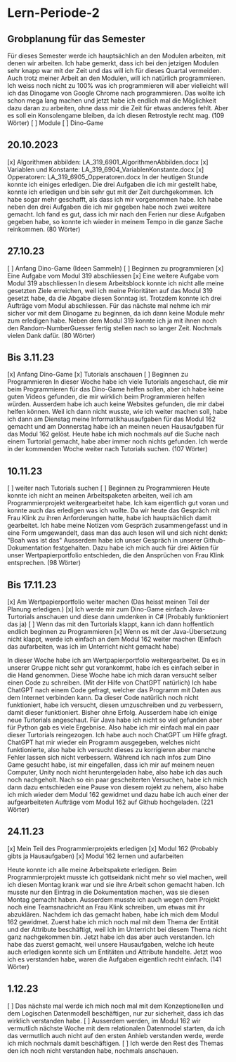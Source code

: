 # Lern-Periode-2

## Grobplanung für das Semester
Für dieses Semester werde ich hauptsächlich an den Modulen arbeiten, mit denen wir arbeiten. Ich habe gemerkt, dass ich bei den jetzigen Modulen sehr knapp war mit der Zeit und das will ich für dieses Quartal vermeiden. Auch trotz meiner Arbeit an den Modulen, will ich natürlich programmieren. Ich weiss noch nicht zu 100% was ich programmieren will aber vielleicht will ich das Dinogame von Google Chrome nach programmieren. Das wollte ich schon mega lang machen und jetzt habe ich endlich mal die Möglichkeit dazu daran zu arbeiten, ohne dass mir die Zeit für etwas anderes fehlt. Aber es soll ein Konsolengame bleiben, da ich diesen Retrostyle recht mag. (109 Wörter) 
  [ ] Module
  [ ] Dino-Game
## 20.10.2023
  [x] Algorithmen abbilden: LA_319_6901_AlgorithmenAbbilden.docx
  [x] Variablen und Konstante: LA_319_6904_VariablenKonstante.docx
  [x] Opperatoren: LA_319_6905_Opperatoren.docx
In der heutigen Stunde konnte ich einiges erledigen. Die drei Aufgaben die ich mir gestellt habe, konnte ich erledigen und bin sehr gut mit der Zeit durchgekommen. Ich habe sogar mehr geschafft, als dass ich mir vorgenommen habe. Ich habe neben den drei Aufgaben die ich mir gegeben habe noch zwei weitere gemacht. Ich fand es gut, dass ich mir nach den Ferien nur diese Aufgaben gegeben habe, so konnte ich wieder in meinem Tempo in die ganze Sache reinkommen. (80 Wörter)

## 27.10.23
  [ ] Anfang Dino-Game (Ideen Sammeln)
  [ ] Beginnen zu programmieren
  [x] Eine Aufgabe vom Modul 319 abschliessen
  [x] Eine weitere Aufgabe vom Modul 319 abschliessen
In diesem Arbeitsblock konnte ich nicht alle meine gesetzten Ziele erreichen, weil ich meine Prioritäten auf das Modul 319 gesetzt habe, da die Abgabe diesen Sonntag ist. Trotzdem konnte ich drei Aufträge vom Modul abschliessen. Für das nächste mal nehme ich mir sicher vor mit dem Dinogame zu beginnen, da ich dann keine Module mehr zum erledigen habe. Neben dem Modul 319 konnte ich ja mit ihnen noch den Random-NumberGuesser fertig stellen nach so langer Zeit. Nochmals vielen Dank dafür. (80 Wörter) 

## Bis 3.11.23
  [x] Anfang Dino-Game 
  [x] Tutorials anschauen
  [ ] Beginnen zu Programmieren
In dieser Woche habe ich viele Tutorials angeschaut, die mir beim Programmieren für das Dino-Game helfen sollen, aber ich habe keine guten Videos gefunden, die mir wirklich beim Programmieren helfen würden. Ausserdem habe ich auch keine Websites gefunden, die mir dabei helfen können. Weil ich dann nicht wusste, wie ich weiter machen soll, habe ich dann am Dienstag meine Informatikhausaufgaben für das Modul 162 gemacht und am Donnerstag habe ich an meinen neuen Hausaufgaben für das Modul 162 gelöst. Heute habe ich mich nochmals auf die Suche nach einem Turtorial gemacht, habe aber immer noch nichts gefunden. Ich werde in der kommenden Woche weiter nach Tutorials suchen. (107 Wörter)

## 10.11.23
  [ ] weiter nach Tutorials suchen
  [ ] Beginnen zu Programmieren
Heute konnte ich nicht an meinen Arbeitspaketen arbeiten, weil ich am Programmierprojekt weitergearbeitet habe. Ich kam eigentlich gut voran und konnte auch das erledigen was ich wollte. Da wir heute das Gespräch mit Frau Klink zu ihren Anforderungen hatte, habe ich hauptsächlich damit gearbeitet. Ich habe meine Notizen vom Gespräch zusammengefasst und in eine Form umgewandelt, dass man das auch lesen will und sich nicht denkt: "Boah was ist das" Ausserdem habe ich unser Gespräch in unserer Github-Dokumentation festgehalten. Dazu habe ich mich auch für drei Aktien für unser Wertpapierportfolio entschieden, die den Ansprüchen von Frau Klink entsprechen. (98 Wörter)

## Bis 17.11.23
  [x] Am Wertpapierportfolio weiter machen (Das heisst meinen Teil der Planung erledigen.)
  [x] Ich werde mir zum Dino-Game einfach Java-Turtorials anschauen und diese dann umdenken in C# (Probably funktioniert das ja)
  [ ] Wenn das mit den Turtorials klappt, kann ich dann hoffentlich endlich beginnen zu Programmieren
  [x] Wenn es mit der Java-Übersetzung nicht klappt, werde ich einfach an dem Modul 162 weiter machen (Einfach das aufarbeiten, was ich im Unterricht nicht gemacht habe)

In dieser Woche habe ich am Wertpapierportfolio weitergearbeitet. Da es in unserer Gruppe nicht sehr gut vorankommt, habe ich es einfach selber in die Hand genommen. Diese Woche habe ich mich daran versucht selber einen Code zu schreiben. (Mit der Hilfe von ChatGPT natürlich) Ich habe ChatGPT nach einem Code gefragt, welcher das Programm mit Daten aus dem Internet verbinden kann. Da dieser Code natürlich noch nicht funktioniert, habe ich versucht, diesen umzuschreiben und zu verbessern, damit dieser funktioniert. Bisher ohne Erfolg. Ausserdem habe ich einige neue Turtorials angeschaut. Für Java habe ich nicht so viel gefunden aber für Python gab es viele Ergebnise. Also habe ich mir einfach mal ein paar dieser Turtorials reingezogen. Ich habe auch noch ChatGPT um Hilfe gfragt. ChatGPT hat mir wieder ein Programm ausgegeben, welches nicht funktionierte, also habe ich versucht dieses zu korrigieren aber manche Fehler lassen sich nicht verbessern. Während ich nach infos zum Dino Game gesucht habe, ist mir eingefallen, dass ich mir auf meinem neuen Computer, Unity noch nicht heruntergeladen habe, also habe ich das auch noch nachgeholt. Nach so ein paar gescheiterten Versuchen, habe ich mich dann dazu entschieden eine Pause von diesem rojekt zu nehem, also habe ich mich wieder dem Modul 162 gewidmet und dazu habe ich auch einer der aufgearbeiteten Aufträge vom Modul 162 auf Github hochgeladen.   (221 Wörter)


## 24.11.23
  [x] Mein Teil des Programmierprojekts erledigen
  [x] Modul 162 (Probably gibts ja Hausaufgaben)
  [x] Modul 162 lernen und aufarbeiten

Heute konnte ich alle meine Arbeitspakete erledigen. Beim Programmierprojekt musste ich gottseidank nicht mehr so viel machen, weil ich diesen Montag krank war und sie ihre Arbeit schon gemacht haben. Ich musste nur den Eintrag in die Dokumentation machen, was sie diesen Montag gemacht haben. Ausserdem musste ich auch wegen dem Projekt noch eine Teamsnachricht an Frau Klink schreiben, um etwas mit ihr abzuklären. Nachdem ich das gemacht haben, habe ich mich dem Modul 162 gewidmet. Zuerst habe ich mich noch mal mit dem Thema der Entität und der Attribute beschäftigt, weil ich im Unterricht bei diesem Thema nicht ganz nachgekommen bin. Jetzt habe ich das aber auch verstanden. Ich habe das zuerst gemacht, weil unsere Hausaufgaben, welche ich heute auch erledigen konnte sich um Entitäten und Attribute handelte. Jetzt woo ich es verstanden habe, waren die Aufgaben eigentlich recht einfach. (141 Wörter)
  

## 1.12.23
  [ ] Das nächste mal werde ich mich noch mal mit dem Konzeptionellen und dem Logischen Datenmodell beschäftigen, nur zur sicherheit, dass ich das wirklich verstanden habe.
  [ ] Ausserdem werden, im Modul 162 wir vermutlich nächste Woche mit dem relationalen Datenmodel starten, da ich das vermutlich auch nicht auf den ersten Anhieb verstanden werde, werde ich mich nochmals        damit beschäftigen.
  [ ] Ich werde den Rest des Themas den ich noch nicht verstanden habe, nochmals anschauen.


  
  

